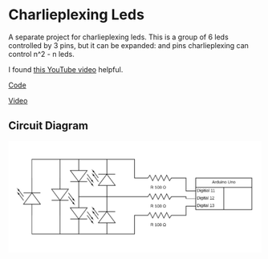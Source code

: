 # Charlieplexing Leds

A separate project for charlieplexing leds. This is a group of 6 leds controlled by 3 pins, but it can be expanded: and pins charlieplexing can control n^2 - n leds.

I found [this YouTube video](https://youtu.be/Bx5GLyJSWPk) helpful.

[Code](./charlieplexing-leds.ino)

[Video](./charlieplexing-leds.mp4)

## Circuit Diagram

![Circuit Diagram](./charlieplexing-leds.png)